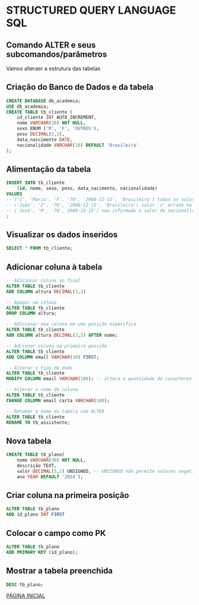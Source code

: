 # STRUCTURED QUERY LANGUAGE SQL

## Comando ALTER e seus subcomandos/parâmetros

Vamos alteraer a estrutura das tabelas

## Criação do Banco de Dados e da tabela

```SQL
CREATE DATABASE db_academia;
USE db_academia;
CREATE TABLE tb_cliente (
    id_cliente INT AUTO_INCREMENT,
    nome VARCHAR(30) NOT NULL,
    sexo ENUM ('M', 'F', 'OUTROS'),
    peso DECIMAL(5,2),
    data_nascimento DATE,
    nacionalidade VARCHAR(20) DEFAULT 'Brasileira'
);
```

## Alimentação da tabela

```SQL 
INSERT INTO tb_cliente
    (id, nome, sexo, peso, data_nacimento, nacionalidade)
VALUES
-- ('1', 'Maria', 'F', '70', '2000-12-15', 'Brasileira') todos os valores foram passados porque todos os atribustos foram informados acima
-- ('João', 'Z', '70', '2000-12-15', 'Brasileira') valor 'z' errado na coluna sexo. Observar que para não inserir o id que é autoincremento, não informar o atribuito id
-- ('José', 'M', '70', 2000-12-15') nao informado o valor de nacionalidade, porém, não informar o atributo nacionalidade.
;
```

## Visualizar os dados inseridos

```SQL
SELECT * FROM tb_cliente;
```

## Adicionar coluna à tabela

```SQL
-- Adicionar coluna ao final
ALTER TABLE tb_cliente
ADD COLUMN altura DECIMAL(3,2)

-- Apagar um coluna
ALTER TABLE tb_cliente
DROP COLUMN altura;

-- Adicionar uma coluna em uma posição específica
ALTER TABLE tb_cliente
ADD COLUMN altura DECIMAL(3,2) AFTER nome;

-- Adcionar coluna na primeira posição
ALTER TABLE tb_cliente
ADD COLUMN email VARCHAR(30) FIRST;

-- Alterar o tipo de dado
ALTER TABLE tb_cliente
MODIFY COLUMN email VARCHAR(100); -- altera a quantidade de caracteres no VARCHAR, porém, pode ser usado para mudar o tipo: VARCHAR para INT, por exemplo.

-- Alterar o nome da coluna
ALTER TABLE tb_cliente
CHANGE COLUMN email carta VARCHAR(100);

-- Renomar o nome da tabela com ALTER
ALTER TABLE tb_cliente
RENAME TO tb_assistente;
```

## Nova tabela

```SQL
CREATE TABLE tb_plano(
    nome VARCHAR(30) NOT NULL,
    descrição TEXT,
    valor DECIMAL(5,2) UNSIGNED, -- UNSIGNED não permite valores negativos.
    ano YEAR DEFAULT '2024');
```

## Criar coluna na primeira posição

```SQL
ALTER TABLE tb_plano
ADD id_plano INT FIRST
```

## Colocar o campo como PK

```SQL
ALTER TABLE tb_plano
ADD PRIMARY KEY (id_plano);
```

## Mostrar a tabela preenchida

```SQL
DESC tb_plano;
```

[PÁGINA INICIAL](../README.md)

